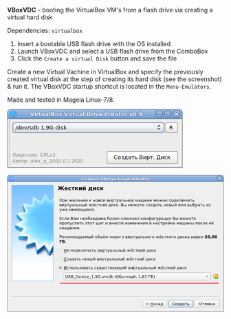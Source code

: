 **VBoxVDC** - booting the VirtualBox VM's from a flash drive via creating a virtual hard disk

Dependencies: `virtualbox`

1. Insert a bootable USB flash drive with the OS installed
2. Launch VBoxVDC and select a USB flash drive from the ComboBox
3. Click the `Create a virtual Disk` button and save the file

Create a new Virtual Vachine in VirtualBox and specify the previously created virtual disk at the step of creating its hard disk (see the screenshot) & run it. The VBoxVDC startup shortcut is located in the `Menu-Emulators`.

Made and tested in Mageia Linux-7/8.

![](https://github.com/AKotov-dev/vboxvdc/blob/main/ScreenShots/vboxvdc.png)

![](https://github.com/AKotov-dev/vboxvdc/blob/main/ScreenShots/VirtualBox-Disk.png)
